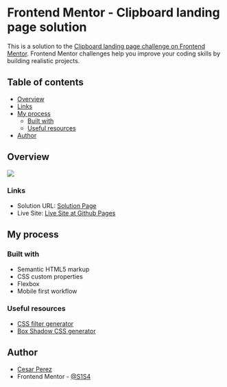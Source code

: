 # Frontend Mentor - Clipboard landing page solution

This is a solution to the [Clipboard landing page challenge on Frontend Mentor](https://www.frontendmentor.io/challenges/clipboard-landing-page-5cc9bccd6c4c91111378ecb9). Frontend Mentor challenges help you improve your coding skills by building realistic projects. 

## Table of contents

- [Overview](#overview)
- [Links](#links)
- [My process](#my-process)
  - [Built with](#built-with)
  - [Useful resources](#useful-resources)
- [Author](#author)

## Overview

![](https://i.imgur.com/kAOyQYV.png)

### Links

- Solution URL: [Solution Page](https://www.frontendmentor.io/solutions/clipboard-landing-page-mLp1Q21Kq8)
- Live Site: [Live Site at Github Pages](https://s1s4.github.io/clipboard-landing-page/)

## My process

### Built with

- Semantic HTML5 markup
- CSS custom properties
- Flexbox
- Mobile first workflow

### Useful resources

- [CSS filter generator](https://codepen.io/sosuke/pen/Pjoqqp?__cf_chl_jschl_tk__=ecc0b72797ae71bc009d6322e3e470773936b386-1604211766-0-ASpz720gXnc6Ej0vzlgY9-KLmlPkldgcOx1wAmGTUCjLZLOxkArNxpRzZ9m8woL-NGmP9LBGVPws8UxMJZrR7O1qFH6QkKtrGVPw6StRnXiK1XTQR_nY905r0XobAG2nOmyC6Zq8mdyPDp1MyHD7JLodJUXCRViXhtmLmRVE_-JGarVJRlxs6k3DzAOQQEJewfp00DjhlD0mxr8ZKpk2yq6IPTZZQ52XYxh26FC5MxLHhs7LuAwhtolmDZyp4_IuwRg8I5m-2--MmvGE8CCqjRWrkE85zgkMXPlOqcZtppRpZhn6Uz9DZAuKheHwVBb0ySIhFYG92bvQOgiKX0TTswB1SHgOLIeqktuyUaAgxI_h)
- [Box Shadow CSS generator](https://html-css-js.com/css/generator/box-shadow/)

## Author

- [Cesar Perez](https://github.com/S1S4)
- Frontend Mentor - [@S1S4](https://www.frontendmentor.io/profile/S1S4)
